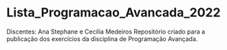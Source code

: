 # Lista_Programacao_Avancada_2022

Discentes: Ana Stephane e Cecília Medeiros
Repositório criado para a publicação dos exercícios da disciplina de Programação Avançada.
